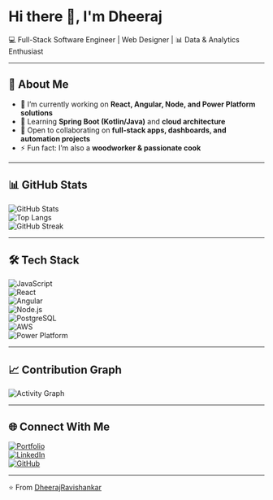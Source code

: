 # Hi there 👋, I'm Dheeraj

💻 Full-Stack Software Engineer | Web Designer | 📊 Data & Analytics Enthusiast  

---

## 🚀 About Me
- 🔭 I’m currently working on **React, Angular, Node, and Power Platform solutions**  
- 🌱 Learning **Spring Boot (Kotlin/Java)** and **cloud architecture**  
- 👯 Open to collaborating on **full-stack apps, dashboards, and automation projects**  
- ⚡ Fun fact: I’m also a **woodworker & passionate cook**  

---

## 📊 GitHub Stats
![GitHub Stats](https://github-readme-stats.vercel.app/api?username=DheerajRavishankar&show_icons=true&theme=radical)  
![Top Langs](https://github-readme-stats.vercel.app/api/top-langs/?username=DheerajRavishankar&layout=compact&theme=radical)  
![GitHub Streak](https://github-readme-streak-stats.herokuapp.com/?user=DheerajRavishankar&theme=radical)

---

## 🛠️ Tech Stack
![JavaScript](https://img.shields.io/badge/Code-JavaScript-yellow?style=flat&logo=javascript)  
![React](https://img.shields.io/badge/Framework-React-blue?style=flat&logo=react)  
![Angular](https://img.shields.io/badge/Framework-Angular-red?style=flat&logo=angular)  
![Node.js](https://img.shields.io/badge/Backend-Node.js-green?style=flat&logo=node.js)  
![PostgreSQL](https://img.shields.io/badge/Database-PostgreSQL-blue?style=flat&logo=postgresql)  
![AWS](https://img.shields.io/badge/Cloud-AWS-orange?style=flat&logo=amazon-aws)  
![Power Platform](https://img.shields.io/badge/Microsoft-Power%20Platform-purple?style=flat&logo=powerapps)  

---

## 📈 Contribution Graph
![Activity Graph](https://github-readme-activity-graph.vercel.app/graph?username=DheerajRavishankar&theme=radical)

---

## 🌐 Connect With Me
[![Portfolio](https://img.shields.io/badge/Website-Portfolio-blue?style=for-the-badge&logo=internet-explorer)](https://dheerajravishankar.com)  
[![LinkedIn](https://img.shields.io/badge/LinkedIn-Connect-blue?style=for-the-badge&logo=linkedin)](https://linkedin.com/in/dheeraj-ravishankar)  
[![GitHub](https://img.shields.io/badge/GitHub-Follow-black?style=for-the-badge&logo=github)](https://github.com/DheerajRavishankar)  

---
⭐️ From [DheerajRavishankar](https://github.com/DheerajRavishankar)
